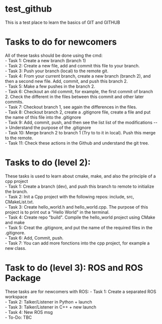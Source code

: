 # test_github
This is a test place to learn the basics of GIT and GITHUB  
  
# Tasks to do for newcomers 
All of these tasks should be done using the cmd:  
	- Task 1: Create a new branch (branch 1)  
	- Task 2: Create a new file, add and commit this file to your branch.  
	- Task 3: Push your branch (local) to the remote git.  
	- Task 4: From your current branch, create a new branch (branch 2), and then a second new file. Add, commit, and push this branch 2.  
	- Task 5: Make a few pushes in the branch 2.  
	- Task 6: Checkout an old commit, for example, the first commit of branch 2. Check the different in the files between this commit and other later commits.  
	- Task 7: Checkout branch 1, see again the differences in the files.  
	- Task 8: Checkout branch 2, create a .gitignore file, create a file and put the name of this file into the .gitignore  
	- Task 9: Add, commit, push, and then see the list list of the modifications --> Understand the purpose of the .gitignore  
	- Task 10: Merge branch 2 to branch 1 (Try to to it in local). Push this merge to the remote.  
	- Task 11: Check these actions in the Github and understand the git tree.  
	
# Tasks to do (level 2):
These tasks is used to learn about cmake, make, and also the principle of a cpp project  
	- Task 1: Create a branch (dev), and push this branch to remote to initialize the branch.  
	- Task 2: Init a Cpp project with the following repos: include, src, CMakeList.txt.  
	- Task 3: Create hello_world.h and hello_world.cpp. The purpose of this project is to print out a "Hello World" in the terminal.  
	- Task 4: Create repo "build". Compile the hello_world project using CMake and make   
	- Task 5: Creat the .gitignore, and put the name of the required files in the .gitignore.  
	- Task 6: Add, Commit, push.  
	- Task 7: You can add more fonctions into the cpp project, for example a new class.  
	  
# Task to do (level 3): ROS and ROS Package  
These tasks are for newcomers with ROS:
	- Task 1: Create a separated ROS workspace  
	- Task 2: Talker/Listener in Python + launch  
	- Task 3: Talker/Listener in C++ + new launch  
	- Task 4: New ROS msg  
	- To-Do: TBC  
